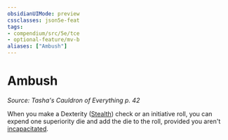 ```yaml
---
obsidianUIMode: preview
cssclasses: json5e-feat
tags:
- compendium/src/5e/tce
- optional-feature/mv-b
aliases: ["Ambush"]
---
```

# Ambush
*Source: Tasha's Cauldron of Everything p. 42*  

When you make a Dexterity ([Stealth](/compendium/rules/skills.md#Stealth)) check or an initiative roll, you can expend one superiority die and add the die to the roll, provided you aren't [incapacitated](/compendium/rules/conditions.md#incapacitated).